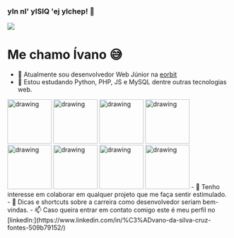 ### yIn nI' yISIQ 'ej yIchep! :vulcan_salute:

![](https://media.giphy.com/media/aNqEFrYVnsS52/giphy.gif)

# Me chamo Ívano :sweat_smile:

- 🔭 Atualmente sou desenvolvedor Web Júnior na [eorbit](https://www.eorbit.com.br/) 
- 🌱 Estou estudando Python, PHP, JS e MySQL dentre outras tecnologias web.
<img src="https://cdn.svgporn.com/logos/python.svg" alt="drawing" width="100"/>
<img src="https://cdn.svgporn.com/logos/php.svg" alt="drawing" width="100"/>
<img src="https://cdn.svgporn.com/logos/javascript.svg" alt="drawing" width="100"/>
<img src="https://cdn.svgporn.com/logos/.svg" alt="drawing" width="100"/>
<img src="https://cdn.svgporn.com/logos/python.svg" alt="drawing" width="100"/>
<img src="https://cdn.svgporn.com/logos/python.svg" alt="drawing" width="100"/>
<img src="https://cdn.svgporn.com/logos/python.svg" alt="drawing" width="100"/>
<img src="https://cdn.svgporn.com/logos/python.svg" alt="drawing" width="100"/>
- 👯 Tenho interesse em colaborar em qualquer projeto que me faça sentir estimulado.
- 🤔 Dicas e shortcuts sobre a carreira como desenvolvedor seriam bem-vindas.
- 📫 Caso queira entrar em contato comigo este é meu perfil no [linkedIn:](https://www.linkedin.com/in/%C3%ADvano-da-silva-cruz-fontes-509b79152/) 

